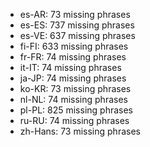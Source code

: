 - es-AR: 73 missing phrases
- es-ES: 737 missing phrases
- es-VE: 637 missing phrases
- fi-FI: 633 missing phrases
- fr-FR: 74 missing phrases
- it-IT: 74 missing phrases
- ja-JP: 74 missing phrases
- ko-KR: 73 missing phrases
- nl-NL: 74 missing phrases
- pl-PL: 825 missing phrases
- ru-RU: 74 missing phrases
- zh-Hans: 73 missing phrases
